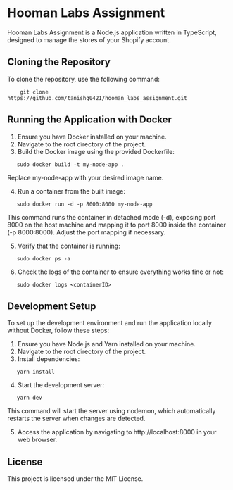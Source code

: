 # Hooman Labs Assignment

Hooman Labs Assignment is a Node.js application written in TypeScript, designed to manage the stores of your Shopify account.

## Cloning the Repository

To clone the repository, use the following command:

```shell
    git clone https://github.com/tanishq0421/hooman_labs_assignment.git
```

## Running the Application with Docker

1. Ensure you have Docker installed on your machine.
2. Navigate to the root directory of the project.
3. Build the Docker image using the provided Dockerfile:

```shell
   sudo docker build -t my-node-app .
```

Replace my-node-app with your desired image name.

4. Run a container from the built image:

```shell
   sudo docker run -d -p 8000:8000 my-node-app
```

This command runs the container in detached mode (-d), exposing port 8000 on the host machine and mapping it to port 8000 inside the container (-p 8000:8000). Adjust the port mapping if necessary.

5. Verify that the container is running:

```shell
   sudo docker ps -a
```

6. Check the logs of the container to ensure everything works fine or not:

```shell
   sudo docker logs <containerID>
```

## Development Setup

To set up the development environment and run the application locally without Docker, follow these steps:

1. Ensure you have Node.js and Yarn installed on your machine.
2. Navigate to the root directory of the project.
3. Install dependencies:

```shell
   yarn install
```

4. Start the development server:

```shell
   yarn dev
```
This command will start the server using nodemon, which automatically restarts the server when changes are detected.

5. Access the application by navigating to http://localhost:8000 in your web browser.

## License
This project is licensed under the MIT License.